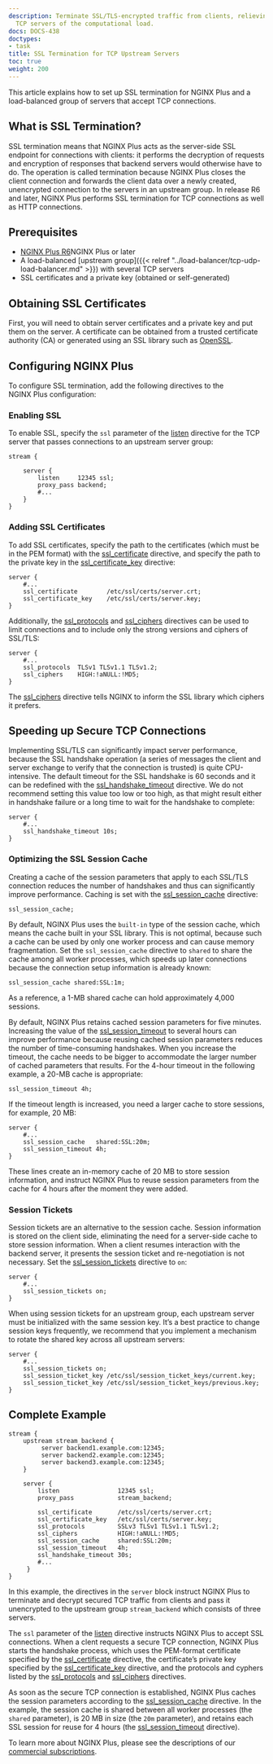 ```yaml
---
description: Terminate SSL/TLS-encrypted traffic from clients, relieving your upstream
  TCP servers of the computational load.
docs: DOCS-438
doctypes:
- task
title: SSL Termination for TCP Upstream Servers
toc: true
weight: 200
---
```


This article explains how to set up SSL termination for NGINX Plus and a load-balanced group of servers that accept TCP connections.


## What is SSL Termination?

SSL termination means that NGINX Plus acts as the server-side SSL endpoint for connections with clients: it performs the decryption of requests and encryption of responses that backend servers would otherwise have to do. The operation is called termination because NGINX Plus closes the client connection and forwards the client data over a newly created, unencrypted connection to the servers in an upstream group. In release R6 and later, NGINX Plus performs SSL termination for TCP connections as well as HTTP connections.

## Prerequisites

- <a href="../../../releases/#r6">NGINX Plus R6</a>NGINX Plus or later
- A load-balanced [upstream group]({{< relref "../load-balancer/tcp-udp-load-balancer.md" >}}) with several TCP servers
- SSL certificates and a private key (obtained or self-generated)

## Obtaining SSL Certificates

First, you will need to obtain server certificates and a private key and put them on the server. A certificate can be obtained from a trusted certificate authority (CA) or generated using an SSL library such as [OpenSSL](https://www.openssl.org/).

## Configuring NGINX Plus

To configure SSL termination, add the following directives to the NGINX Plus configuration:

### Enabling SSL

To enable SSL, specify the `ssl` parameter of the [listen](https://nginx.org/en/docs/stream/ngx_stream_core_module.html#listen) directive for the TCP server that passes connections to an upstream server group:

```nginx
stream {

    server {
        listen     12345 ssl;
        proxy_pass backend;
        #...
    }
}
```

### Adding SSL Certificates

To add SSL certificates, specify the path to the certificates (which must be in the PEM format) with the [ssl_certificate](https://nginx.org/en/docs/stream/ngx_stream_ssl_module.html#ssl_certificate) directive, and specify the path to the private key in the [ssl_certificate_key](https://nginx.org/en/docs/stream/ngx_stream_ssl_module.html#ssl_certificate_key) directive:

```nginx
server {
    #...
    ssl_certificate        /etc/ssl/certs/server.crt;
    ssl_certificate_key    /etc/ssl/certs/server.key;
}
```

Additionally, the [ssl_protocols](https://nginx.org/en/docs/stream/ngx_stream_ssl_module.html#ssl_protocols) and [ssl_ciphers](https://nginx.org/en/docs/stream/ngx_stream_ssl_module.html#ssl_ciphers) directives can be used to limit connections and to include only the strong versions and ciphers of SSL/TLS:

```nginx
server {
    #...
    ssl_protocols  TLSv1 TLSv1.1 TLSv1.2;
    ssl_ciphers    HIGH:!aNULL:!MD5;
}
```

The [ssl_ciphers](https://nginx.org/en/docs/stream/ngx_stream_ssl_module.html#ssl_ciphers) directive tells NGINX to inform the SSL library which ciphers it prefers.

## Speeding up Secure TCP Connections

Implementing SSL/TLS can significantly impact server performance, because the SSL handshake operation (a series of messages the client and server exchange to verify that the connection is trusted) is quite CPU-intensive. The default timeout for the SSL handshake is 60 seconds and it can be redefined with the [ssl_handshake_timeout](https://nginx.org/en/docs/stream/ngx_stream_ssl_module.html#ssl_handshake_timeout) directive. We do not recommend setting this value too low or too high, as that might result either in handshake failure or a long time to wait for the handshake to complete:

```nginx
server {
    #...
    ssl_handshake_timeout 10s;
}
```

### Optimizing the SSL Session Cache

Creating a cache of the session parameters that apply to each SSL/TLS connection reduces the number of handshakes and thus can significantly improve performance. Caching is set with the [ssl_session_cache](https://nginx.org/en/docs/stream/ngx_stream_ssl_module.html#ssl_session_cache) directive:

```nginx
ssl_session_cache;
```

By default, NGINX Plus uses the `built-in` type of the session cache, which means the cache built in your SSL library. This is not optimal, because such a cache can be used by only one worker process and can cause memory fragmentation. Set the `ssl_session_cache` directive to `shared` to share the cache among all worker processes, which speeds up later connections because the connection setup information is already known:

```nginx
ssl_session_cache shared:SSL:1m;
```

As a reference, a 1-MB shared cache can hold approximately 4,000 sessions.

By default, NGINX Plus retains cached session parameters for five minutes. Increasing the value of the [ssl_session_timeout](https://nginx.org/en/docs/stream/ngx_stream_ssl_module.html#ssl_session_timeout) to several hours can improve performance because reusing cached session parameters reduces the number of time-consuming handshakes. When you increase the timeout, the cache needs to be bigger to accommodate the larger number of cached parameters that results. For the 4-hour timeout in the following example, a 20-MB cache is appropriate:

```nginx
ssl_session_timeout 4h;
```

If the timeout length is increased, you need a larger cache to store sessions, for example, 20 MB:

```nginx
server {
    #...
    ssl_session_cache   shared:SSL:20m;
    ssl_session_timeout 4h;
}
```

These lines create an in-memory cache of 20 MB to store session information, and instruct NGINX Plus to reuse session parameters from the cache for 4 hours after the moment they were added.

### Session Tickets

Session tickets are an alternative to the session cache. Session information is stored on the client side, eliminating the need for a server-side cache to store session information. When a client resumes interaction with the backend server, it presents the session ticket and re-negotiation is not necessary. Set the [ssl_session_tickets](https://nginx.org/en/docs/stream/ngx_stream_ssl_module.html#ssl_session_tickets) directive to `on`:

```nginx
server {
    #...
    ssl_session_tickets on;
}
```

When using session tickets for an upstream group, each upstream server must be initialized with the same session key. It’s a best practice to change session keys frequently, we recommend that you implement a mechanism to rotate the shared key across all upstream servers:

```nginx
server {
    #...
    ssl_session_tickets on;
    ssl_session_ticket_key /etc/ssl/session_ticket_keys/current.key;
    ssl_session_ticket_key /etc/ssl/session_ticket_keys/previous.key;
}
```

## Complete Example

```nginx
stream {
    upstream stream_backend {
         server backend1.example.com:12345;
         server backend2.example.com:12345;
         server backend3.example.com:12345;
    }

    server {
        listen                12345 ssl;
        proxy_pass            stream_backend;

        ssl_certificate       /etc/ssl/certs/server.crt;
        ssl_certificate_key   /etc/ssl/certs/server.key;
        ssl_protocols         SSLv3 TLSv1 TLSv1.1 TLSv1.2;
        ssl_ciphers           HIGH:!aNULL:!MD5;
        ssl_session_cache     shared:SSL:20m;
        ssl_session_timeout   4h;
        ssl_handshake_timeout 30s;
        #...
     }
}
```

In this example, the directives in the `server` block instruct NGINX Plus to terminate and decrypt secured TCP traffic from clients and pass it unencrypted to the upstream group `stream_backend` which consists of three servers.

The `ssl` parameter of the [listen](https://nginx.org/en/docs/stream/ngx_stream_core_module.html#listen) directive instructs NGINX Plus to accept SSL connections. When a clent requests a secure TCP connection, NGINX Plus starts the handshake process, which uses the PEM-format certificate specified by the [ssl_certificate](https://nginx.org/en/docs/stream/ngx_stream_ssl_module.html#ssl_certificate) directive, the certificate’s private key specified by the [ssl_certificate_key](https://nginx.org/en/docs/stream/ngx_stream_ssl_module.html#ssl_certificate_key) directive, and the protocols and cyphers listed by the [ssl_protocols](https://nginx.org/en/docs/stream/ngx_stream_ssl_module.html#ssl_protocols) and [ssl_ciphers](https://nginx.org/en/docs/stream/ngx_stream_ssl_module.html#ssl_ciphers) directives.

As soon as the secure TCP connection is established, NGINX Plus caches the session parameters according to the [ssl_session_cache](https://nginx.org/en/docs/stream/ngx_stream_ssl_module.html#ssl_session_cache) directive. In the example, the session cache is shared between all worker processes (the `shared` parameter), is 20 MB in size (the `20m` parameter), and retains each SSL session for reuse for 4 hours (the [ssl_session_timeout](https://nginx.org/en/docs/stream/ngx_stream_ssl_module.html#ssl_session_timeout) directive).

To learn more about NGINX Plus, please see the descriptions of our [commercial subscriptions](https://www.nginx.com/products/).
